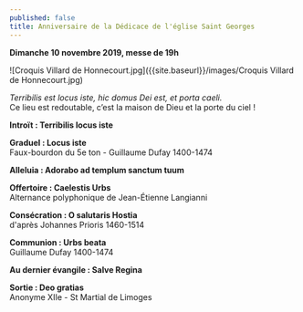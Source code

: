 ```yaml
---
published: false
title: Anniversaire de la Dédicace de l'église Saint Georges
---
```

**Dimanche 10 novembre 2019, messe de 19h**

![Croquis Villard de Honnecourt.jpg]({{site.baseurl}}/images/Croquis Villard de Honnecourt.jpg)

*Terribilis est locus iste, hic domus Dei est, et porta caeli.*  
Ce lieu est redoutable, c’est la maison de Dieu et la porte du ciel !

**Introït : Terribilis locus iste**

**Graduel : Locus iste**  
Faux-bourdon du 5e ton - Guillaume Dufay 1400-1474

**Alleluia : Adorabo ad templum sanctum tuum**  

**Offertoire : Caelestis Urbs**  
Alternance polyphonique de Jean-Étienne Langianni

**Consécration : O salutaris Hostia**  
d'après Johannes Prioris 1460-1514

**Communion : Urbs beata**  
Guillaume Dufay 1400-1474

**Au dernier évangile : Salve Regina**  

**Sortie : Deo gratias**  
Anonyme XIIe - St Martial de Limoges